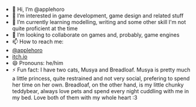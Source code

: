 - 👋 Hi, I’m @applehoro
- 👀 I’m interested in game development, game design and related stuff
- 🌱 I’m currently learning modelling, writing and some other skill I'm not quite proficient at the time
- 💞️ I’m looking to collaborate on games and, probably, game engines
- 📫 How to reach me:
- [@applehoro](github.com/applehoro)
- [itch.io](https://run-hanako.itch.io/)
- 😄 Pronouns: he/him
- ⚡ Fun fact: I have two cats, Musya and Breadloaf. Musya is pretty much a little princess, quite restrained and not very social, prefering to spend her time on her own. Breadloaf, on the other hand, is my little chunky teddybear, always love pets and spend every night cuddling with me in my bed. Love both of them with my whole heart :3

<!---
applehoro/applehoro is a ✨ special ✨ repository because its `README.md` (this file) appears on your GitHub profile.
You can click the Preview link to take a look at your changes.
--->
